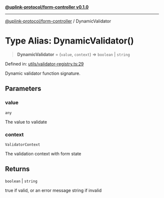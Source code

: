 [**@uplink-protocol/form-controller v0.1.0**](../README.md)

***

[@uplink-protocol/form-controller](../globals.md) / DynamicValidator

# Type Alias: DynamicValidator()

> **DynamicValidator** = (`value`, `context`) => `boolean` \| `string`

Defined in: [utils/validator-registry.ts:29](https://github.com/jmkcoder/uplink-protocol-form-controller/blob/da9b373dfdce0655de13c8f4010de07e8f23017d/src/utils/validator-registry.ts#L29)

Dynamic validator function signature.

## Parameters

### value

`any`

The value to validate

### context

`ValidatorContext`

The validation context with form state

## Returns

`boolean` \| `string`

true if valid, or an error message string if invalid
